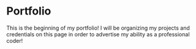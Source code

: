 # Portfolio
This is the beginning of my portfolio! I will be organizing my projects and credentials on this page in order to advertise my ability as a professional coder!
